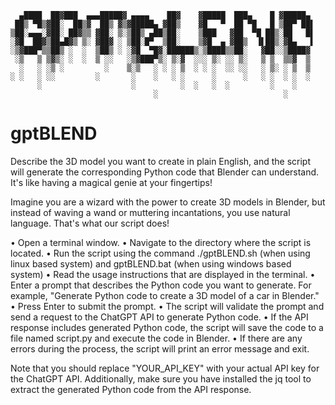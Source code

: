       ▄████  ██▓███  ▄▄▄█████▓ ▄▄▄▄    ██▓    ▓█████  ███▄    █ ▓█████▄ 
     ██▒ ▀█▒▓██░  ██▒▓  ██▒ ▓▒▓█████▄ ▓██▒    ▓█   ▀  ██ ▀█   █ ▒██▀ ██▌
    ▒██░▄▄▄░▓██░ ██▓▒▒ ▓██░ ▒░▒██▒ ▄██▒██░    ▒███   ▓██  ▀█ ██▒░██   █▌
    ░▓█  ██▓▒██▄█▓▒ ▒░ ▓██▓ ░ ▒██░█▀  ▒██░    ▒▓█  ▄ ▓██▒  ▐▌██▒░▓█▄   ▌
    ░▒▓███▀▒▒██▒ ░  ░  ▒██▒ ░ ░▓█  ▀█▓░██████▒░▒████▒▒██░   ▓██░░▒████▓ 
     ░▒   ▒ ▒▓▒░ ░  ░  ▒ ░░   ░▒▓███▀▒░ ▒░▓  ░░░ ▒░ ░░ ▒░   ▒ ▒  ▒▒▓  ▒ 
      ░   ░ ░▒ ░         ░    ▒░▒   ░ ░ ░ ▒  ░ ░ ░  ░░ ░░   ░ ▒░ ░ ▒  ▒ 
    ░ ░   ░ ░░         ░       ░    ░   ░ ░      ░      ░   ░ ░  ░ ░  ░ 
          ░                    ░          ░  ░   ░  ░         ░    ░    
                                    ░                            ░      


# gptBLEND
Describe the 3D model you want to create in plain English, and the script will generate the corresponding Python code that Blender can understand. It's like having a magical genie at your fingertips!

Imagine you are a wizard with the power to create 3D models in Blender, but instead of waving a wand or muttering incantations, you use natural language. That's what our script does!

   • Open a terminal window.
   • Navigate to the directory where the script is located.
   • Run the script using the command ./gptBLEND.sh (when using linux based system) and gptBLEND.bat (when using windows based system)
   • Read the usage instructions that are displayed in the terminal.
   • Enter a prompt that describes the Python code you want to generate.
      For example, "Generate Python code to create a 3D model of a car in Blender."
   • Press Enter to submit the prompt.
   • The script will validate the prompt and send a request to the ChatGPT API to generate Python code.
   • If the API response includes generated Python code, the script will save the code to a file named script.py and execute the code in Blender.
   • If there are any errors during the process, the script will print an error message and exit.

Note that you should replace "YOUR_API_KEY" with your actual API key for the ChatGPT API. Additionally, make sure you have installed the jq tool to extract the generated Python code from the API response.
